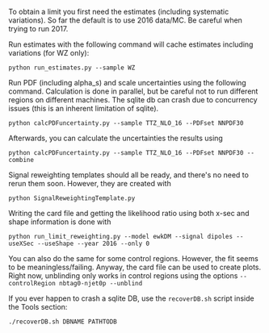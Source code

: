 To obtain a limit you first need the estimates (including systematic variations).
So far the default is to use 2016 data/MC. Be careful when trying to run 2017.

Run estimates with the following command will cache estimates including variations (for WZ only):
```
python run_estimates.py --sample WZ
```

Run PDF (including alpha_s) and scale uncertainties using the following command.
Calculation is done in parallel, but be careful not to run different regions on different machines.
The sqlite db can crash due to concurrency issues (this is an inherent limitation of sqlite).
```
python calcPDFuncertainty.py --sample TTZ_NLO_16 --PDFset NNPDF30
```
Afterwards, you can calculate the uncertainties the results using
```
python calcPDFuncertainty.py --sample TTZ_NLO_16 --PDFset NNPDF30 --combine
```

Signal reweighting templates should all be ready, and there's no need to rerun them soon.
However, they are created with
```
python SignalReweightingTemplate.py
```

Writing the card file and getting the likelihood ratio using both x-sec and shape information is done with
```
python run_limit_reweighting.py --model ewkDM --signal dipoles --useXSec --useShape --year 2016 --only 0
```
You can also do the same for some control regions. However, the fit seems to be meaningless/failing.
Anyway, the card file can be used to create plots.
Right now, unblinding only works in control regions using the options `--controlRegion nbtag0-njet0p --unblind`


If you ever happen to crash a sqlite DB, use the `recoverDB.sh` script inside the Tools section:
```
./recoverDB.sh DBNAME PATHTODB
```
